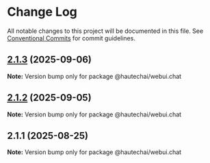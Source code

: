 # Change Log

All notable changes to this project will be documented in this file.
See [Conventional Commits](https://conventionalcommits.org) for commit guidelines.

## [2.1.3](https://github.com/HautechAI/webui/compare/@hautechai/webui.chat@2.1.2...@hautechai/webui.chat@2.1.3) (2025-09-06)

**Note:** Version bump only for package @hautechai/webui.chat

## [2.1.2](https://github.com/HautechAI/webui/compare/@hautechai/webui.chat@2.1.1...@hautechai/webui.chat@2.1.2) (2025-09-05)

**Note:** Version bump only for package @hautechai/webui.chat

## 2.1.1 (2025-08-25)

**Note:** Version bump only for package @hautechai/webui.chat
